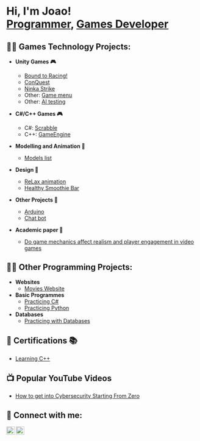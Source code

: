 <h1>Hi, I'm Joao! <br/><a href="https://github.com/DrixRepos">Programmer</a>, <a href="https://www.linkedin.com/in/jp-games-tech/">Games Developer</a></h1>

<h2>👨‍💻 Games Technology Projects:</h2>

- <b>Unity Games 🎮</b>
  
  - [Bound to Racing!](https://github.com/joaopedrocpalma/Bound-to-racing)
  - [ConQuest](https://github.com/joaopedrocpalma/ConQuest)
  - [Ninka Strike]()
  - Other: [Game menu](https://github.com/joaopedrocpalma/Game-menu)
  - Other: [AI testing](https://github.com/joaopedrocpalma/AI-testing)
 
  
 - <b>C#/C++ Games 🎮</b>
   - C#: [Scrabble](https://github.com/joaopedrocpalma/Scrabble)
   - C++: [GameEngine]()
  
- <b>Modelling and Animation 🚶</b>
  - [Models list](https://github.com/joaopedrocpalma/3D-models)
  
- <b>Design 📝</b>
  - [ReLax animation](https://github.com/joaopedrocpalma/ReLax)
  - [Healthy Smoothie Bar](https://github.com/joaopedrocpalma/Healthy-smoothie-bar)

- <b>Other Projects 📓</b>
  - [Arduino](https://github.com/joaopedrocpalma/Arduino-smart-toaster)
  - [Chat bot](https://github.com/joshmadakor1/Algorithms-Practice)

- <b>Academic paper 📄</b>
  - [Do game mechanics affect realism and player engagement in video games](https://github.com/joaopedrocpalma/Academic-paper)

  
<h2>👨‍💻 Other Programming Projects:</h2>

- <b>Websites</b>
  - [Movies Website]()
- <b>Basic Programmes</b>
  - [Practicing C#]()
  - [Practicing Python]()
- <b>Databases</b>
  - [Practicing with Databases]()
  
<h2>📃 Certifications 📚</h2>

- [Learning C++]()
  
<h2>📺 Popular YouTube Videos</h2>

- [How to get into Cybersecurity Starting From Zero]()

<h2> 🤳 Connect with me:</h2>

[<img align="left" alt="JoaoPalma | YouTube" width="22px" src="https://cdn.jsdelivr.net/npm/simple-icons@v3/icons/youtube.svg" />][youtube]
[<img align="left" alt="JoaoPalma | LinkedIn" width="22px" src="https://cdn.jsdelivr.net/npm/simple-icons@v3/icons/linkedin.svg" />][linkedin]

[youtube]: https://www.google.com
[linkedin]: https://www.linkedin.com/in/jp-games-tech/

<!--
**joaopedrocpalma/joaopedrocpalma** is a ✨ _special_ ✨ repository because its `README.md` (this file) appears on your GitHub profile.

Here are some ideas to get you started:

- 🔭 I’m currently working on ...
- 🌱 I’m currently learning ...
- 👯 I’m looking to collaborate on ...
- 🤔 I’m looking for help with ...
- 💬 Ask me about ...
- 📫 How to reach me: ...
- 😄 Pronouns: ...
- ⚡ Fun fact: ...
-->
